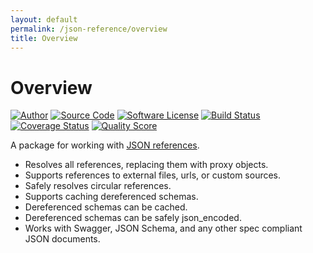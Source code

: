 ```yaml
---
layout: default
permalink: /json-reference/overview
title: Overview
---
```


# Overview

[![Author][ico-author]][link-author]
[![Source Code][ico-source]][link-source]
[![Software License][ico-license]][link-license]
[![Build Status][ico-travis]][link-travis]
[![Coverage Status][ico-scrutinizer]][link-scrutinizer]
[![Quality Score][ico-code-quality]][link-code-quality]

A package for working with [JSON references](https://tools.ietf.org/id/draft-pbryan-zyp-json-ref-03.html).

- Resolves all references, replacing them with proxy objects.
- Supports references to external files, urls, or custom sources.
- Safely resolves circular references.
- Supports caching dereferenced schemas.
- Dereferenced schemas can be cached.
- Dereferenced schemas can be safely json_encoded.
- Works with Swagger, JSON Schema, and any other spec compliant JSON documents.

[link-source]: https://github.com/thephpleague/json-reference
[link-author]: https://twitter.com/__yuloh
[link-license]: https://github.com/thephpleague/json-reference/blob/master/LICENSE.md
[link-travis]: https://travis-ci.org/thephpleague/json-reference
[link-scrutinizer]: https://scrutinizer-ci.com/g/thephpleague/json-reference/code-structure
[link-code-quality]: https://scrutinizer-ci.com/g/thephpleague/json-reference
[link-docs]: https://github.com/thephpleague/json-reference/tree/gh-pages

[ico-source]: http://img.shields.io/badge/source-league/json--reference-blue.svg?style=flat-square
[ico-author]: http://img.shields.io/badge/author-@__yuloh-blue.svg?style=flat-square
[ico-license]: https://img.shields.io/badge/license-MIT-brightgreen.svg?style=flat-square
[ico-travis]: https://img.shields.io/travis/thephpleague/json-reference/master.svg?style=flat-square
[ico-scrutinizer]: https://img.shields.io/scrutinizer/coverage/g/thephpleague/json-reference.svg?style=flat-square
[ico-code-quality]: https://img.shields.io/scrutinizer/g/thephpleague/json-reference.svg?style=flat-square
